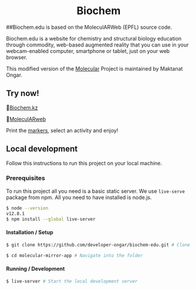 <h1 align="center">Biochem</h1>

##Biochem.edu is based on the MoleculARWeb (EPFL) source code.


Biochem.edu is a website for chemistry and structural biology education through commodity, web-based augmented reality that you can use in your webcam-enabled computer, smartphone or tablet, just on your web browser.

This modified version of the [Molecular](https://github.com/fcor/molecular-mirror-app) Project is maintained by Maktanat Ongar.

## Try now!

🚀[Biochem.kz](https://biochem.kz)

🚀[MoleculARweb](https://molecularweb.epfl.ch)

Print the [markers](https://biochem.kz/assets/markers/allmarkers.pdf), select an activity and enjoy!


## Local development

Follow this instructions to run this project on your local machine.

### Prerequisites
To run this project all you need is a basic static server. We use `live-serve` package from npm. All you need to have installed is node.js. 

```sh
$ node --version
v12.8.1
$ npm install --global live-server
```

#### Installation / Setup
```sh
$ git clone https://github.com/developer-ongar/biochem-edu.git # Clone the repository.

$ cd molecular-mirror-app # Navigate into the folder

```

#### Running / Development
```sh
$ live-server # Start the local development server
```
